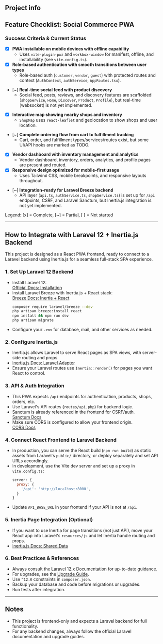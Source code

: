 ## Project info

## Feature Checklist: Social Commerce PWA

### Success Criteria & Current Status

- [x] **PWA installable on mobile devices with offline capability**  
  - Uses `vite-plugin-pwa` and `workbox-window` for manifest, offline, and installability (see `vite.config.ts`).
- [x] **Role-based authentication with smooth transitions between user types**  
  - Role-based auth (`customer`, `vendor`, `guest`) with protected routes and context (`AuthContext`, `authService`, `AppRoutes.tsx`).
- [~] **Real-time social feed with product discovery**  
  - Social feed, posts, reviews, and discovery features are scaffolded (`shopService`, `Home`, `Discover`, `Product`, `Profile`), but real-time (websocket) is not yet implemented.
- [x] **Interactive map showing nearby shops and inventory**  
  - `ShopMap` uses `react-leaflet` and geolocation to show shops and user location.
- [~] **Complete ordering flow from cart to fulfillment tracking**  
  - Cart, order, and fulfillment types/services/routes exist, but some UI/API hooks are marked as TODO.
- [x] **Vendor dashboard with inventory management and analytics**  
  - Vendor dashboard, inventory, orders, analytics, and profile pages are present and routed.
- [x] **Responsive design optimized for mobile-first usage**  
  - Uses Tailwind CSS, mobile breakpoints, and responsive layouts throughout.
- [~] **Integration-ready for Laravel Breeze backend**  
  - API layer (`api.ts`, `authService.ts`, `shopService.ts`) is set up for `/api` endpoints, CSRF, and Laravel Sanctum, but Inertia.js integration is not yet implemented.

Legend: [x] = Complete, [~] = Partial, [ ] = Not started

---

## How to Integrate with Laravel 12 + Inertia.js Backend

This project is designed as a React PWA frontend, ready to connect to a Laravel backend using Inertia.js for a seamless full-stack SPA experience.

### 1. **Set Up Laravel 12 Backend**
- Install Laravel 12:  
  [Official Docs: Installation](https://laravel.com/docs/12.x/installation)
- Install Laravel Breeze with Inertia.js + React stack:  
  [Breeze Docs: Inertia + React](https://laravel.com/docs/12.x/starter-kits#breeze-and-inertia)
  ```sh
  composer require laravel/breeze --dev
  php artisan breeze:install react
  npm install && npm run dev
  php artisan migrate
  ```
- Configure your `.env` for database, mail, and other services as needed.

### 2. **Configure Inertia.js**
- Inertia.js allows Laravel to serve React pages as SPA views, with server-side routing and props.
- [Inertia.js Docs: Laravel Adapter](https://inertiajs.com/server-side-setup)
- Ensure your Laravel routes use `Inertia::render()` for pages you want React to control.

### 3. **API & Auth Integration**
- This PWA expects `/api` endpoints for authentication, products, shops, orders, etc.
- Use Laravel's API routes (`routes/api.php`) for backend logic.
- Sanctum is already referenced in the frontend for CSRF/auth.  
  [Sanctum Docs](https://laravel.com/docs/12.x/sanctum)
- Make sure CORS is configured to allow your frontend origin.  
  [CORS Docs](https://laravel.com/docs/12.x/sanctum#cors-and-spas)

### 4. **Connect React Frontend to Laravel Backend**
- In production, you can serve the React build (`npm run build`) as static assets from Laravel's `public/` directory, or deploy separately and set API URLs accordingly.
- In development, use the Vite dev server and set up a proxy in `vite.config.ts`:
  ```js
  server: {
    proxy: {
      '/api': 'http://localhost:8000',
    }
  }
  ```
- Update `API_BASE_URL` in your frontend if your API is not at `/api`.

### 5. **Inertia Page Integration (Optional)**
- If you want to use Inertia for page transitions (not just API), move your React app into Laravel's `resources/js` and let Inertia handle routing and props.
- [Inertia.js Docs: Shared Data](https://inertiajs.com/shared-data)

### 6. **Best Practices & References**
- Always consult the [Laravel 12.x Documentation](https://laravel.com/docs/12.x/) for up-to-date guidance.
- For upgrades, see the [Upgrade Guide](https://laravel.com/docs/12.x/upgrade).
- Use `^12.0` constraints in `composer.json`.
- Backup your database and code before migrations or upgrades.
- Run tests after integration.

---

## Notes
- This project is frontend-only and expects a Laravel backend for full functionality.
- For any backend changes, always follow the official Laravel documentation and upgrade guides.
